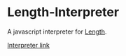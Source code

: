 # Length-Interpreter
A javascript interpreter for [Length](https://esolangs.org/wiki/Length).

[Interpreter link](https://vilgotanl.github.io/Length-Interpreter/js_interpreter/index.html)